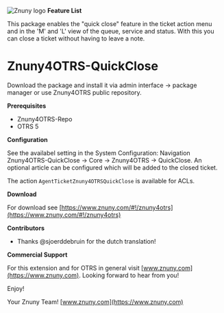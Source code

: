 ![Znuny logo](https://www.znuny.com/assets/images/logo_small.png)
**Feature List**

This package enables the "quick close" feature in the ticket action menu and in the 'M' and 'L' view of the queue, service and status. With this you can close a ticket without having to leave a note.

Znuny4OTRS-QuickClose
=====================

Download the package and install it via admin interface -> package manager or use Znuny4OTRS public repository.

**Prerequisites**

- Znuny4OTRS-Repo
- OTRS 5

**Configuration**

See the availabel setting in the System Configuration: Navigation Znuny4OTRS-QuickClose -> Core -> Znuny4OTRS -> QuickClose. An optional article can be configured which will be added to the closed ticket.

The action `AgentTicketZnuny4OTRSQuickClose` is available for ACLs.

**Download**

For download see [https://www.znuny.com/#!/znuny4otrs](https://www.znuny.com/#!/znuny4otrs)

**Contributors**
- Thanks @sjoerddebruin for the dutch translation!

**Commercial Support**

For this extension and for OTRS in general visit [www.znuny.com](https://www.znuny.com). Looking forward to hear from you!

Enjoy!

 Your Znuny Team!
 [www.znuny.com](https://www.znuny.com)
